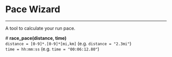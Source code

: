 # Pace Wizard
_____

A tool to calculate your run pace.

\# **race_pace(distance, time)**  
`distance = [0-9]*.[0-9]*[mi,km]` (e.g. `distance = "2.3mi"`)  
`time = hh:mm:ss` (e.g. `time = "00:06:12.80"`)  